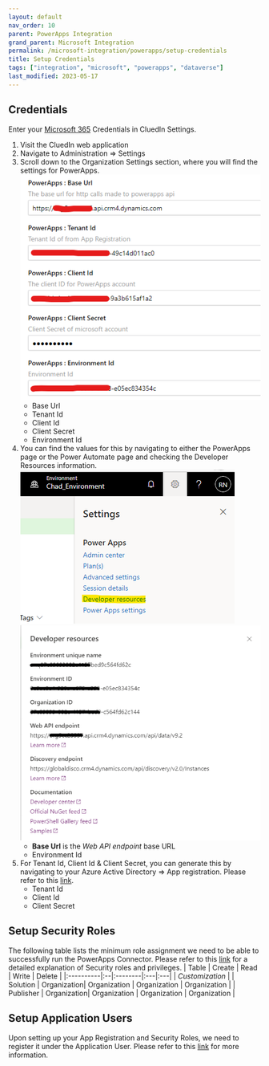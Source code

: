 ```yaml
---
layout: default
nav_order: 10
parent: PowerApps Integration
grand_parent: Microsoft Integration
permalink: /microsoft-integration/powerapps/setup-credentials
title: Setup Credentials
tags: ["integration", "microsoft", "powerapps", "dataverse"]
last_modified: 2023-05-17
---
```


## Credentials
Enter your [Microsoft 365](https://www.microsoft365.com/) Credentials in CluedIn Settings.
1. Visit the CluedIn web application
2. Navigate to Administration => Settings
3. Scroll down to the Organization Settings section, where you will find the settings for PowerApps.
![Input Microsoft Purview credentials](./images/cluedin-setting.png)
    - Base Url
    - Tenant Id
    - Client Id
    - Client Secret
    - Environment Id
4. You can find the values for this by navigating to either the PowerApps page or the Power Automate page and checking the Developer Resources information.
![Developer Resources 1](./images/developer-resources1.png)
![Developer Resources 2](./images/developer-resources2.png)
    - **Base Url** is the _Web API endpoint_ base URL
    - Environment Id
5. For Tenant Id, Client Id & Client Secret, you can generate this by navigating to your Azure Active Directory => App registration. Please refer to this [link](https://learn.microsoft.com/en-us/power-apps/developer/data-platform/walkthrough-register-app-azure-active-directory).
    - Tenant Id
    - Client Id
    - Client Secret

## Setup Security Roles
The following table lists the minimum role assignment we need to be able to successfully run the PowerApps Connector. Please refer to this [link](https://learn.microsoft.com/en-us/power-platform/admin/security-roles-privileges) for a detailed explanation of Security roles and privileges.
| Table | Create | Read | Write | Delete |
|:----------|:--|:--------|:---|:---|
| _Customization_ |
| Solution | Organization| Organization | Organization | Organization |
| Publisher | Organization| Organization | Organization | Organization |

## Setup Application Users
Upon setting up your App Registration and Security Roles, we need to register it under the Application User. Please refer to this [link](https://learn.microsoft.com/en-us/power-platform/admin/security-roles-privileges) for more information.